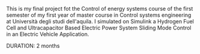 This is my final project fot the Control of energy systems course of the first semester of my first year of master course in Control systems engineering at Università degli studi dell'aquila. I simulated on Simulink a Hydrogen Fuel Cell and Ultracapacitor Based Electric Power System Sliding Mode Control in an Electric Vehicle Application.

DURATION: 2 months
